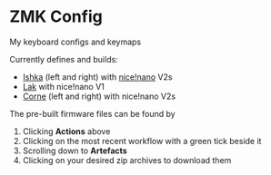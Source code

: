 # ZMK Config
My keyboard configs and keymaps

Currently defines and builds:
- [Ishka](https://github.com/BrokenFlows/ishka) (left and right) with [nice!nano](https://nicekeyboards.com/nice-nano) V2s
- [Lak](https://github.com/BrokenFlows/Lak) with nice!nano V1
- [Corne](https://github.com/foostan/crkbd) (left and right) with nice!nano V2s

The pre-built firmware files can be found by
1. Clicking **Actions** above
2. Clicking on the most recent workflow with a green tick beside it
3. Scrolling down to **Artefacts**
4. Clicking on your desired zip archives to download them
